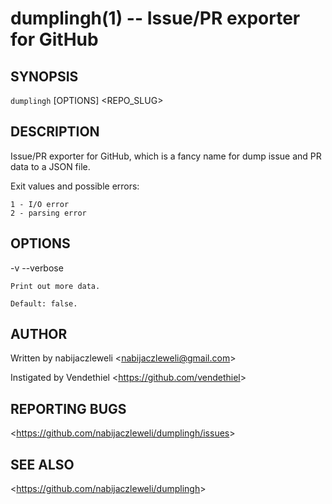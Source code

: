dumplingh(1) -- Issue/PR exporter for GitHub
============================================

## SYNOPSIS

`dumplingh` [OPTIONS] <REPO_SLUG>

## DESCRIPTION

Issue/PR exporter for GitHub, which is a fancy name for dump issue and
PR data to a JSON file.

Exit values and possible errors:

    1 - I/O error
    2 - parsing error

## OPTIONS

  -v --verbose

    Print out more data.

    Default: false.

## AUTHOR

Written by nabijaczleweli &lt;<nabijaczleweli@gmail.com>&gt;

Instigated by Vendethiel &lt;<https://github.com/vendethiel>&gt;

## REPORTING BUGS

&lt;<https://github.com/nabijaczleweli/dumplingh/issues>&gt;

## SEE ALSO

&lt;<https://github.com/nabijaczleweli/dumplingh>&gt;
